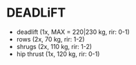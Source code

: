 # DEADLiFT
* deadlift (1x, MAX = 220|230 kg, rir: 0-1)
* rows (2x, 70 kg, rir: 1-2)
* shrugs (2x, 110 kg, rir: 1-2)
* hip thrust (1x, 120 kg, rir: 0-1)
